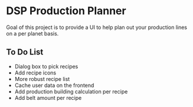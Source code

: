 # DSP Production Planner

Goal of this project is to provide a UI to help plan out your production lines on a per planet basis.

## To Do List
- Dialog box to pick recipes
- Add recipe icons
- More robust recipe list
- Cache user data on the frontend
- Add production building calculation per recipe
- Add belt amount per recipe
